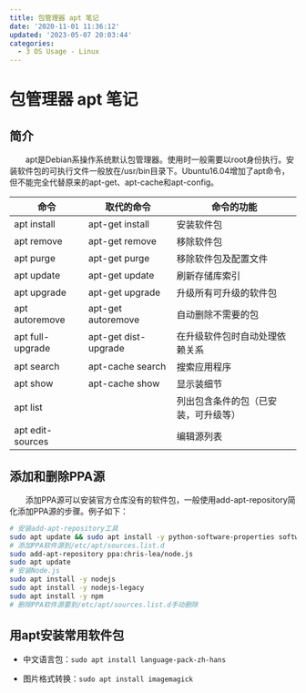 ```yaml
---
title: 包管理器 apt 笔记
date: '2020-11-01 11:36:12'
updated: '2023-05-07 20:03:44'
categories:
  - 3 OS Usage - Linux
---
```

# 包管理器 apt 笔记

## 简介

　　apt是Debian系操作系统默认包管理器。使用时一般需要以root身份执行。安装软件包的可执行文件一般放在/usr/bin目录下。Ubuntu16.04增加了apt命令，但不能完全代替原来的apt-get、apt-cache和apt-config。

| 命令             | 取代的命令           | 命令的功能                           |
| ---------------- | -------------------- | ------------------------------------ |
| apt install      | apt-get install      | 安装软件包                           |
| apt remove       | apt-get remove       | 移除软件包                           |
| apt purge        | apt-get purge        | 移除软件包及配置文件                 |
| apt update       | apt-get update       | 刷新存储库索引                       |
| apt upgrade      | apt-get upgrade      | 升级所有可升级的软件包               |
| apt autoremove   | apt-get autoremove   | 自动删除不需要的包                   |
| apt full-upgrade | apt-get dist-upgrade | 在升级软件包时自动处理依赖关系       |
| apt search       | apt-cache search     | 搜索应用程序                         |
| apt show         | apt-cache show       | 显示装细节                           |
| apt list         |                      | 列出包含条件的包（已安装，可升级等） |
| apt edit-sources |                      | 编辑源列表                           |

## 添加和删除PPA源

　　添加PPA源可以安装官方仓库没有的软件包，一般使用add-apt-repository简化添加PPA源的步骤。例子如下：

```sh
# 安装add-apt-repository工具
sudo apt update && sudo apt install -y python-software-properties software-properties-common
# 添加PPA软件源到/etc/apt/sources.list.d
sudo add-apt-repository ppa:chris-lea/node.js
sudo apt update
# 安装Node.js
sudo apt install -y nodejs
sudo apt install -y nodejs-legacy
sudo apt install -y npm
# 删除PPA软件源要到/etc/apt/sources.list.d手动删除
```

## 用apt安装常用软件包

- 中文语言包：`sudo apt install language-pack-zh-hans`

- 图片格式转换：`sudo apt install imagemagick`

